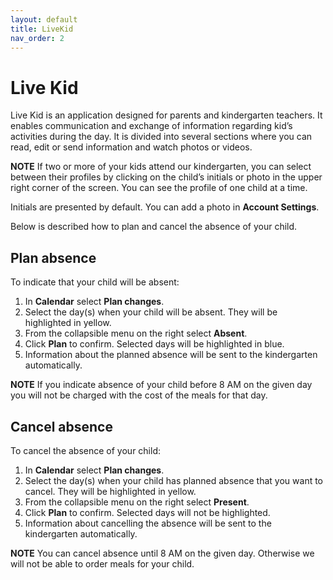 ```yaml
---
layout: default
title: LiveKid
nav_order: 2
---
```

# Live Kid

Live Kid is an application designed for parents and kindergarten teachers. It enables communication and exchange of information regarding kid’s activities during the day. It is divided into several sections where you can read, edit or send information and watch photos or videos. 

**NOTE**
 If two or more of your kids attend our kindergarten, you can select between their profiles by clicking on the child’s initials or photo in the upper right corner of the screen. You can see the profile of one child at a time.
 
Initials are presented by default. You can add a photo in **Account Settings**.

Below is described how to plan and cancel the absence of your child. 

## Plan absence
To indicate that your child will be absent:
1.	In **Calendar** select **Plan changes**.
2.	Select the day(s) when your child will be absent. They will be highlighted in yellow.
3.	From the collapsible menu on the right select **Absent**.
4.	Click **Plan** to confirm. Selected days will be highlighted in blue.
5.	Information about the planned absence will be sent to the kindergarten automatically.

**NOTE**
 If you indicate absence of your child before 8 AM on the given day you will not be charged with the cost of the meals for that day. 

## Cancel absence
To cancel the absence of your child:
1.	In **Calendar** select **Plan changes**.
2.	Select the day(s) when your child has planned absence that you want to cancel. They will be highlighted in yellow.
3.	From the collapsible menu on the right select **Present**.
4.	Click **Plan** to confirm. Selected days will not be highlighted.
5.	Information about cancelling the absence will be sent to the kindergarten automatically.

**NOTE**
 You can cancel absence until 8 AM on the given day. Otherwise we will not be able to order meals for your child.
